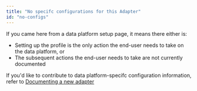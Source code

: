 ```yaml
---
title: "No specifc configurations for this Adapter"
id: "no-configs"
---
```


If you came here from a data platform setup page, it means there either is:

- Setting up the profile is the only action the end-user needs to take on the data platform, or
- The subsequent actions the end-user needs to take are not currently documented

If you'd like to contribute to data platform-specifc configuration information, refer to [Documenting a new adapter](5-documenting-a-new-adapter)